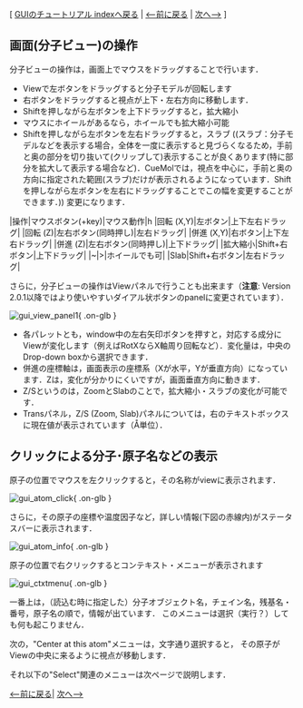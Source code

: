 [ [GUIのチュートリアル indexへ戻る](../../../Documents/GUIのチュートリアル(CueMol2)/) |
[&lt;--前に戻る](../../../Documents/GUIのチュートリアル(CueMol2)/Step1-2) |
[次へ--&gt;](../../../Documents/GUIのチュートリアル(CueMol2)/Step2-1) ]

## 画面(分子ビュー)の操作
分子ビューの操作は，画面上でマウスをドラッグすることで行います．
*  Viewで左ボタンをドラッグすると分子モデルが回転します
*  右ボタンをドラッグすると視点が上下・左右方向に移動します．
*  Shiftを押しながら左ボタンを上下ドラッグすると，拡大縮小
*  マウスにホイールがあるなら，ホイールでも拡大縮小可能
*  Shiftを押しながら左ボタンを左右ドラッグすると，スラブ
((スラブ：分子モデルなどを表示する場合，全体を一度に表示すると見づらくなるため，手前と奥の部分を切り抜いて(クリップして)表示することが良くあります(特に部分を拡大して表示する場合など)．CueMolでは，視点を中心に，手前と奥の方向に指定された範囲(スラブ)だけが表示されるようになっています．Shiftを押しながら左ボタンを左右にドラッグすることでこの幅を変更することができます．))
変更になります．<br />

|操作|マウスボタン(+key)|マウス動作|h
|回転 (X,Y)|左ボタン|上下左右ドラッグ|
|回転 (Z)|左右ボタン(同時押し)|左右ドラッグ|
|併進 (X,Y)|右ボタン|上下左右ドラッグ|
|併進 (Z)|左右ボタン(同時押し)|上下ドラッグ|
|拡大縮小|Shift+右ボタン|上下ドラッグ|
|~|>|ホイールでも可|
|Slab|Shift+右ボタン|左右ドラッグ|

さらに，分子ビューの操作はViewパネルで行うことも出来ます（**注意**: Version 2.0.1以降ではより使いやすいダイアル状ボタンのpanelに変更されています）．

![gui_view_panel1](../../../assets/images/Documents/GUIのチュートリアル(CueMol2)/Step2/gui_view_panel1.png){ .on-glb }

*  各パレットとも，window中の左右矢印ボタンを押すと，対応する成分にViewが変化します（例えばRotXならX軸周り回転など）．変化量は，中央のDrop-down boxから選択できます．
* 併進の座標軸は，画面表示の座標系（Xが水平，Yが垂直方向）になっています．Zは，変化が分かりにくいですが，画面垂直方向に動きます．
*  Z/Sというのは，ZoomとSlabのことで，拡大縮小・スラブの変化が可能です．
*  Transパネル，Z/S (Zoom, Slab)パネルについては，右のテキストボックスに現在値が表示されています（Å単位）．

## クリックによる分子･原子名などの表示

原子の位置でマウスを左クリックすると，その名称がviewに表示されます．


![gui_atom_click](../../../assets/images/Documents/GUIのチュートリアル(CueMol2)/Step2/gui_atom_click.png){ .on-glb }


さらに，その原子の座標や温度因子など，詳しい情報(下図の赤線内)がステータスバーに表示されます．

![gui_atom_info](../../../assets/images/Documents/GUIのチュートリアル(CueMol2)/Step2/gui_atom_info.png){ .on-glb }

原子の位置で右クリックするとコンテキスト・メニューが表示されます

![gui_ctxtmenu](../../../assets/images/Documents/GUIのチュートリアル(CueMol2)/Step2/gui_ctxtmenu.png){ .on-glb }

一番上は，（読込む時に指定した）分子オブジェクト名，チェイン名，残基名・番号，原子名の順で，情報が出ています．
このメニューは選択（実行？）しても何も起こりません．

次の，"Center at this atom"メニューは，文字通り選択すると，
その原子がViewの中央に来るように視点が移動します．

それ以下の"Select"関連のメニューは次ページで説明します．

[&lt;--前に戻る](../../../Documents/GUIのチュートリアル(CueMol2)/Step1-2)|
[次へ--&gt;](../../../Documents/GUIのチュートリアル(CueMol2)/Step2-1)